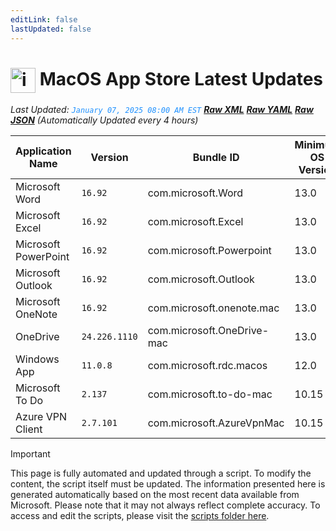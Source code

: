 ```yaml
---
editLink: false
lastUpdated: false
---
```

# <img src="/images/App_Store_logo.png" alt="image" width="40" style="vertical-align: middle; display: inline-block;" /> MacOS App Store Latest Updates

<span class="extra-small">_Last Updated: <code style="color : dodgerblue">January 07, 2025 08:00 AM EST</code> [**_Raw XML_**](https://github.com/cocopuff2u/MOFA/blob/main/latest_raw_files/macos_appstore_latest.xml) [**_Raw YAML_**](https://github.com/cocopuff2u/MOFA/blob/main/latest_raw_files/macos_appstore_latest.yaml) [**_Raw JSON_**](https://github.com/cocopuff2u/MOFA/blob/main/latest_raw_files/macos_appstore_latest.json)
 (Automatically Updated every 4 hours)_</span>

| Application Name | Version | Bundle ID | Minimum OS Version | Icon |
|------------------|---------|-----------|-------------------|------|
| Microsoft Word | `16.92` | com.microsoft.Word | 13.0 | <img src='https://is1-ssl.mzstatic.com/image/thumb/Purple211/v4/e5/c9/ef/e5c9ef36-9531-6cc3-cf35-d86efe9a4371/MSWD.png/512x512bb.png' width='25%' height='25%' /> |
| Microsoft Excel | `16.92` | com.microsoft.Excel | 13.0 | <img src='https://is1-ssl.mzstatic.com/image/thumb/Purple211/v4/74/b8/0c/74b80c81-007f-ac48-6081-7b5b1ff4ad7f/XCEL.png/512x512bb.png' width='25%' height='25%' /> |
| Microsoft PowerPoint | `16.92` | com.microsoft.Powerpoint | 13.0 | <img src='https://is1-ssl.mzstatic.com/image/thumb/Purple221/v4/d6/da/07/d6da07fb-9a39-638b-d4e1-d7f12c0065b6/PPT3.png/512x512bb.png' width='25%' height='25%' /> |
| Microsoft Outlook | `16.92` | com.microsoft.Outlook | 13.0 | <img src='https://is1-ssl.mzstatic.com/image/thumb/Purple221/v4/f0/9d/2b/f09d2b8c-eeee-44c8-9017-c197010b1297/Outlook.png/512x512bb.png' width='25%' height='25%' /> |
| Microsoft OneNote | `16.92` | com.microsoft.onenote.mac | 13.0 | <img src='https://is1-ssl.mzstatic.com/image/thumb/Purple221/v4/00/40/a2/0040a25d-31c2-5e7f-9860-f340585ab8a5/OneNote.png/512x512bb.png' width='25%' height='25%' /> |
| OneDrive | `24.226.1110` | com.microsoft.OneDrive-mac | 13.0 | <img src='https://is1-ssl.mzstatic.com/image/thumb/Purple221/v4/21/47/43/21474399-b7e6-e04e-d182-74a64eaf6d0a/OneDrive.png/512x512bb.png' width='25%' height='25%' /> |
| Windows App | `11.0.8` | com.microsoft.rdc.macos | 12.0 | <img src='https://is1-ssl.mzstatic.com/image/thumb/Purple211/v4/8c/e2/c7/8ce2c7df-7559-9957-dff1-d925b875cbd8/AppIcon-0-0-85-220-0-0-4-0-2x.png/512x512bb.png' width='25%' height='25%' /> |
| Microsoft To Do | `2.137` | com.microsoft.to-do-mac | 10.15 | <img src='https://is1-ssl.mzstatic.com/image/thumb/Purple221/v4/a2/25/a2/a225a267-21e6-8a57-deaf-abb72d22d28e/AppIcon-Release-0-85-220-0-4-2x-sRGB.png/512x512bb.png' width='25%' height='25%' /> |
| Azure VPN Client | `2.7.101` | com.microsoft.AzureVpnMac | 10.15 | <img src='https://is1-ssl.mzstatic.com/image/thumb/Purple221/v4/23/60/df/2360df4b-4ac5-4480-bb3e-4f59df6c3e64/AppIcon-85-220-0-4-0-0-2x-0-0.png/512x512bb.png' width='25%' height='25%' /> |

> [!IMPORTANT]
> This page is fully automated and updated through a script. To modify the content, the script itself must be updated. The information presented here is generated automatically based on the most recent data available from Microsoft. Please note that it may not always reflect complete accuracy. To access and edit the scripts, please visit the [scripts folder here](https://github.com/cocopuff2u/MOFA_WEBSITE/tree/main/update_readme_scripts).
